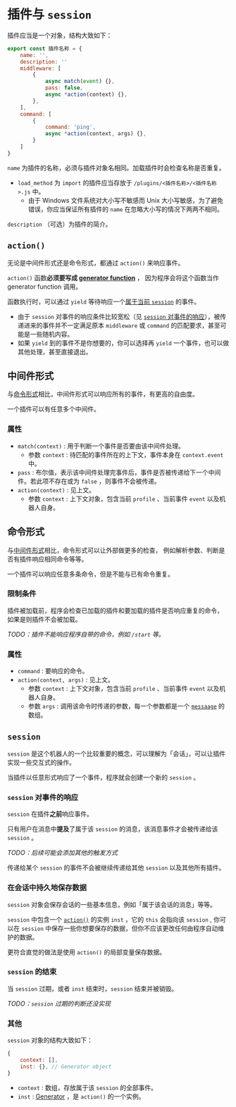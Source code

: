# 插件与 `session`

插件应当是一个对象，结构大致如下：

```javascript
export const 插件名称 = {
    name: '',
    description: ''
    middleware: [
        {
            async match(event) {},
            pass: false, 
            async *action(context) {},
        },
    ],
    command: [
        {
            command: 'ping',
            async *action(context, args) {},
        }
    ]
}
```

`name` 为插件的名称，必须与插件对象名相同。加载插件时会检查名称是否重复。

- `load_method` 为 `import` 的插件应当存放于 `/plugins/<插件名称>/<插件名称>.js` 中。
  - 由于 Windows 文件系统对大小写不敏感而 Unix 大小写敏感，为了避免错误，你应当保证所有插件的 `name` 在忽略大小写的情况下两两不相同。

`description` （可选）为插件的简介。

## `action()`

无论是中间件形式还是命令形式，都通过 `action()` 来响应事件。

`action()` 函数**必须要写成 [generator function](https://developer.mozilla.org/en-US/docs/Web/JavaScript/Reference/Statements/function*)** ，
因为程序会将这个函数当作 generator function 调用。

函数执行时，可以通过 `yield` 等待响应一个[属于当前 `session`](#session-对事件的响应) 的事件。

- 由于 `session` 对事件的响应条件比较宽松（见 [`session` 对事件的响应](#session-对事件的响应)），被传递进来的事件并不一定满足原本 `middleware` 或 `command` 的匹配要求，甚至可能是一些随机内容。
- 如果 `yield` 到的事件不是你想要的，你可以选择再 `yield` 一个事件，也可以做其他处理，甚至直接退出。

## 中间件形式

与[命令形式](#命令形式)相比，中间件形式可以响应所有的事件，有更高的自由度。

一个插件可以有任意多个中间件。

### 属性

- `match(context)` : 用于判断一个事件是否要由该中间件处理。
  - 参数 `context` : 待匹配的事件所在的上下文，事件本身在 `context.event` 中。
- `pass` : 布尔值，表示该中间件处理完事件后，事件是否被传递给下一个中间件。若此项不存在或为 `false` ，则事件不会被传递。
- `action(context)` : 见上文。
  - 参数 `context` : 上下文对象，包含当前 `profile` 、当前事件 `event` 以及机器人自身。

## 命令形式

与[中间件形式](#中间件形式)相比，命令形式可以让外部做更多的检查，
例如解析参数、判断是否有插件响应相同命令等等。

一个插件可以响应任意多条命令，但是不能与已有命令重复。

### 限制条件

插件被加载前，程序会检查已加载的插件和要加载的插件是否响应重复的命令，
如果是则插件不会被加载。

*TODO：插件不能响应程序自带的命令，例如 `/start` 等。*

### 属性

- `command` : 要响应的命令。
- `action(context, args)` : 见上文。
  - 参数 `context` : 上下文对象，包含当前 `profile` 、当前事件 `event` 以及机器人自身。
  - 参数 `args` : 调用该命令时传递的参数，每一个参数都是一个 [`messaage`](https://12.onebot.dev/interface/message/type/) 的数组。

## `session`

`session` 是这个机器人的一个比较重要的概念，可以理解为「会话」，可以让插件实现一些交互式的操作。

当插件以任意形式响应了一个事件，程序就会创建一个新的 `session` 。

### `session` 对事件的响应

`session` 在插件**之前**响应事件。

只有用户在消息中**提及**了属于该 `session` 的消息，该消息事件才会被传递给该 `session` 。

*TODO：后续可能会添加其他的触发方式*

传递给某个 `session` 的事件不会被继续传递给其他 `session` 以及其他所有插件。

### 在会话中持久地保存数据

`session` 对象会保存会话的一些基本信息，例如「属于该会话的消息」等等。

`session` 中包含一个 [`action()`](#action) 的实例 `inst` ，它的 `this` 会指向该 `session` ,
你可以在 `session` 中保存一些你想要保存的数据，但你不应该更改任何由程序自动维护的数据。

更符合直觉的做法是使用 `action()` 的局部变量保存数据。

### `session` 的结束

当 `session` 过期，或者 `inst` 结束时，`session` 结束并被销毁。

*TODO：`session` 过期的判断还没实现*

### 其他

`session` 对象的结构大致如下：

```javascript
{
    context: [],
    inst: {}, // Generator object
}
```

- `context` : 数组，存放属于该 `session` 的全部事件。
- `inst` : [Generator](https://developer.mozilla.org/en-US/docs/Web/JavaScript/Reference/Global_Objects/Generator) ，是 `action()` 的一个实例。